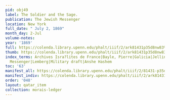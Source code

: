 ```yaml
---
pid: obj49
label: The Soldier and the Sage.
publication: The Jewish Messenger
location: New York
full_date: " July 2, 1869"
month_day: 2-Jul
volume-notes:
year: '1869'
full: https://colenda.library.upenn.edu/phalt/iiif/2/ark81431p35d8nw83%2FSHA256E-s8379072--79c1e434877c1b84b864d6106c04d3c4f5eb50171cef1e7da53c7fa8af73eafe.jpeg/full/3500,/0/default.jpg
thumb: https://colenda.library.upenn.edu/phalt/iiif/2/ark81431p35d8nw83%2FSHA256E-s8379072--79c1e434877c1b84b864d6106c04d3c4f5eb50171cef1e7da53c7fa8af73eafe.jpeg/full/!200,200/0/default.jpg
index_terms: Archives Isra?lites de France|Bayle, Pierre|Galicia|Jellinek, Dr. Adolph|Jewish
  Messenger|Lemberg|Military draft|Anshe Hashem
toc: '63'
manifest_all: https://colenda.library.upenn.edu/phalt/iiif/2/81431-p35d8nw83/manifest
manifest_indiv: https://colenda.library.upenn.edu/phalt/iiif/2/ark81431p35d8nw83%2FSHA256E-s8379072--79c1e434877c1b84b864d6106c04d3c4f5eb50171cef1e7da53c7fa8af73eafe.jpeg
order: '048'
layout: qatar_item
collection: morais-ledger
---
```

